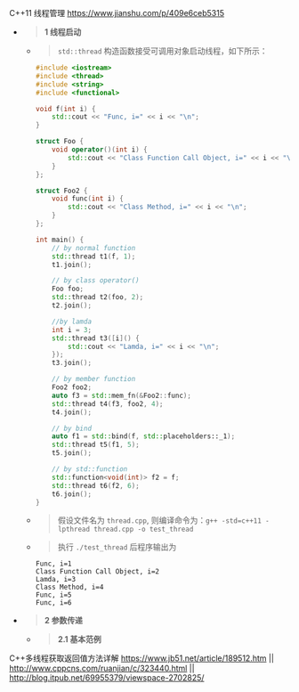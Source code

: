 
C++11 线程管理 https://www.jianshu.com/p/409e6ceb5315
- > **1 线程启动**
  * > `std::thread` 构造函数接受可调用对象启动线程，如下所示：
    ```cpp
    #include <iostream>
    #include <thread>
    #include <string>
    #include <functional>

    void f(int i) {
        std::cout << "Func, i=" << i << "\n";
    }

    struct Foo {
        void operator()(int i) {
            std::cout << "Class Function Call Object, i=" << i << "\n";
        }
    };

    struct Foo2 {
        void func(int i) {
            std::cout << "Class Method, i=" << i << "\n";
        }
    };

    int main() {
        // by normal function
        std::thread t1(f, 1);
        t1.join();

        // by class operator()
        Foo foo;
        std::thread t2(foo, 2);
        t2.join();

        //by lamda
        int i = 3;
        std::thread t3([i]() {
            std::cout << "Lamda, i=" << i << "\n";
        });
        t3.join();

        // by member function
        Foo2 foo2;
        auto f3 = std::mem_fn(&Foo2::func);
        std::thread t4(f3, foo2, 4);
        t4.join();

        // by bind
        auto f1 = std::bind(f, std::placeholders::_1);
        std::thread t5(f1, 5);
        t5.join();

        // by std::function
        std::function<void(int)> f2 = f;
        std::thread t6(f2, 6);
        t6.join();
    }
    ```
  * > 假设文件名为 `thread.cpp`, 则编译命令为：`g++ -std=c++11 -lpthread thread.cpp -o test_thread`
  * > 执行 `./test_thread` 后程序输出为
    ```console
    Func, i=1
    Class Function Call Object, i=2
    Lamda, i=3
    Class Method, i=4
    Func, i=5
    Func, i=6
    ```
- > **2 参数传递**
  * > **2.1 基本范例**

C++多线程获取返回值方法详解 https://www.jb51.net/article/189512.htm || http://www.cppcns.com/ruanjian/c/323440.html || http://blog.itpub.net/69955379/viewspace-2702825/
